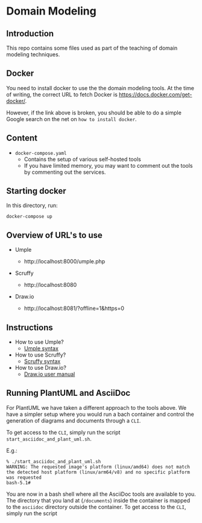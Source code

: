 # Domain Modeling

## Introduction

This repo contains some files used as part of the teaching of domain modeling techniques.

## Docker

You need to install docker to use the the domain modeling tools.
At the time of writing, the correct URL to fetch Docker is https://docs.docker.com/get-docker/.

However, if the link above is broken, you should be able to do a simple Google search on the net on `how to install docker`.

## Content

* `docker-compose.yaml`
  * Contains the setup of various self-hosted tools
  * If you have limited memory, you may want to comment out the tools by commenting out the services.

## Starting docker

In this directory, run:

```
docker-compose up
```

## Overview of URL's to use

* Umple
  * http://localhost:8000/umple.php

* Scruffy
  * http://localhost:8080

* Draw.io
  * http://localhost:8081/?offline=1&https=0

## Instructions

* How to use Umple?
  * [Umple syntax](https://cruise.umple.org/umple/GettingStarted.html)
* How to use Scruffy?
  * [Scruffy syntax](https://github.com/aivarsk/scruffy/blob/master/README.rst)
* How to use Draw.io?
  * [Draw.io user manual](https://www.diagrams.net/doc/)

## Running PlantUML and AsciiDoc

For PlantUML we have taken a different approach to the tools above.
We have a simpler setup where you would run a bach container and control the generation of diagrams and documents through a `CLI`.

To get access to the `CLI`, simply run the script `start_asciidoc_and_plant_uml.sh`.

E.g.:

```
% ./start_asciidoc_and_plant_uml.sh
WARNING: The requested image's platform (linux/amd64) does not match the detected host platform (linux/arm64/v8) and no specific platform was requested
bash-5.1#
```

You are now in a bash shell where all the AsciiDoc tools are available to you. 
The directory that you land at (`/documents`) inside the container is mapped to the `asciidoc` directory outside the container. 
To get access to the `CLI`, simply run the script
